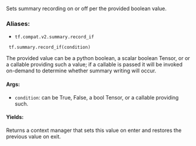 
Sets summary recording on or off per the provided boolean value.
### Aliases:
- `tf.compat.v2.summary.record_if`

```
 tf.summary.record_if(condition)
```

The provided value can be a python boolean, a scalar boolean Tensor, or or a callable providing such a value; if a callable is passed it will be invoked on-demand to determine whether summary writing will occur.
#### Args:
- `condition`: can be True, False, a bool Tensor, or a callable providing such.
#### Yields:

Returns a context manager that sets this value on enter and restores the previous value on exit.
